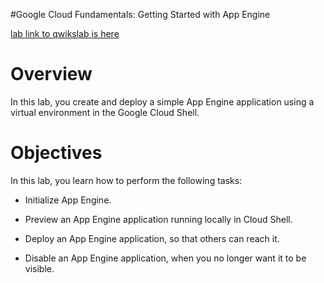 #Google Cloud Fundamentals: Getting Started with App Engine

[lab link  to qwikslab is here](https://googlepluralsight.qwiklabs.com/focuses/10763035?parent=lti_session)

# Overview
In this lab, you create and deploy a simple App Engine application using a virtual environment in the Google Cloud Shell.

# Objectives
In this lab, you learn how to perform the following tasks:

- Initialize App Engine.

- Preview an App Engine application running locally in Cloud Shell.

- Deploy an App Engine application, so that others can reach it.

- Disable an App Engine application, when you no longer want it to be visible.